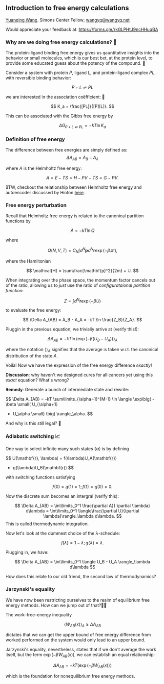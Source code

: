 Introduction to free energy calculations
---

[Yuanqing Wang](wangyq.net/contact),
Simons Center Fellow;
[wangyq@wangyq.net](mailto:wangyq@wangyq.net)


Would appreciate your feedback at: <https://forms.gle/rkGLPHtJ9ncHHuqBA>

### Why are we doing free energy calculations? 🤔
The protein-ligand binding free energy gives us
qauntitative insights into the behavior or small molecules,
which is our best bet, at the protein level,
to provide some educated guess about the potency of the compound. 💊

Consider a system
with protein $P$, ligand $L$, and protein-ligand complex $PL$,
with reversible binding behavior:

$$
P + L \rightleftharpoons PL
$$

we are interested in the association coëfficient: 🤝

$$
K_a = \frac{[PL]}{[P][L]}.
$$

This can be associated with the Gibbs free energy by

$$
\Delta G_{P + L \rightleftharpoons PL} = -kT \ln K_a
$$


### Definition of free energy 

The difference between free energies are simply defined as:
$$
\Delta A_{AB} = A_B - A_A
$$

where $A$ is the Helmholtz free energy:

$$
A = E - TS
= H - PV - TS 
= G - PV.
$$

BTW, checkout the relationship between Helmholtz free energy and autoencoder discussed by Hinton [here](https://proceedings.neurips.cc/paper/1993/hash/9e3cfc48eccf81a0d57663e129aef3cb-Abstract.html).


### Free energy perturbation
Recall that Helmholtz free energy is related to the canonical partition functions by

$$
A = -kT \ln Q
$$

where

$$
Q(N, V, T)
= C_N \int d^N \mathbf{p} d^N \mathbf{r}
\exp(-\beta \mathcal{H}),
$$

where the Hamiltonian

$$
\mathcal{H} = \sum\frac{\mathbf{p}^2}{2m} + U.
$$

When integrating over the phase space,
the momentum factor cancels out of the ratio, allowing us to _just_ use the ratio of
_configurataional partition function_:

$$
Z = \int d^N \mathbf{r} \exp(-\beta U)
$$

to evaluate the free energy:

$$
\Delta A_{AB} 
= A_B - A_A
= -kT \ln \frac{Z_B}{Z_A}.
$$

Pluggin in the previous equation,
we trivially arrive at (verify this!):

$$
\Delta A_{AB} = -kT \ln \langle \exp(-\beta (U_B - U_A)) \rangle _A
$$

where the notation $\langle\rangle_A$ signifies that the average is taken w.r.t. the canonical distribution of the state $A$.

Voilà! Now we have the expression of the free energy difference _exactly_!

**Discussion**: 
why haven't we designed cures for all cancers yet using this _exact_ equation? 
What's wrong?

**Remedy**: 
Generate a bunch of intermediate state and rewrite:

$$
\Delta A_{AB}
= -kT 
\sum\limits_{\alpha=1}^{M-1}
\ln
\langle
\exp\big(
-\beta
\small(
U_{\alpha+1}
- U_\alpha
\small)
\big)
\rangle_\alpha.
$$

And why is this still legal? 🤨

### Adiabatic switching 📈

One way to select infinite many such states  $\{\alpha \}$ is by defining

$$
U(\mathbf{r}, \lambda)
= f(\lambda)U_A(\mathbf{r})
+ g(\lambda)U_B(\mathbf{r})
$$

with switching functions satisfying

$$
f(0) = g(1) = 1;
f(1) = g(0) = 0.
$$

Now the discrete sum becomes an intergral (verify this):

$$
\Delta A_{AB} 
= \int\limits_0^1
\frac{\partial A}{ \partial \lambda} d\lambda
= \int\limits_0^1 \langle\frac{\partial U}{\partial \lambda}\rangle_\lambda d\lambda.
$$
This is called thermodynamic integration.

Now let's look at the dummest choice of the $\lambda$-schedule:

$$
f(\lambda) = 1 - \lambda; g(\lambda) = \lambda.
$$

Plugging in, we have:

$$
\Delta A_{AB} = 
\int\limits_0^1 \langle U_B - U_A \rangle_\lambda d\lambda
$$

How does this relate to our old friend, the second law of thermodynamics?

### Jarzynski's equality
We have now been restricting ourselves to the realm of equilibrium free energy methods.
How can we jump out of that?🏃‍♀️

The work–free–energy inequality

$$
\langle W_{AB}(x) \rangle _A \geq \Delta A_{AB}
$$

dictates that we can get the upper bound of free energy difference from worked performed on the system would only lead to an upper bound.

Jarzynski's equality, nevertheless, states that if we don't average the work itself, but the term $\exp(-\beta W_{AB}(x))$, we can establish an equal relationship:

$$
\Delta A_{AB} = -kT \langle \exp(-\beta W_{AB}(x))\rangle
$$

which is the foundation for nonequilibrium free energy methods.






